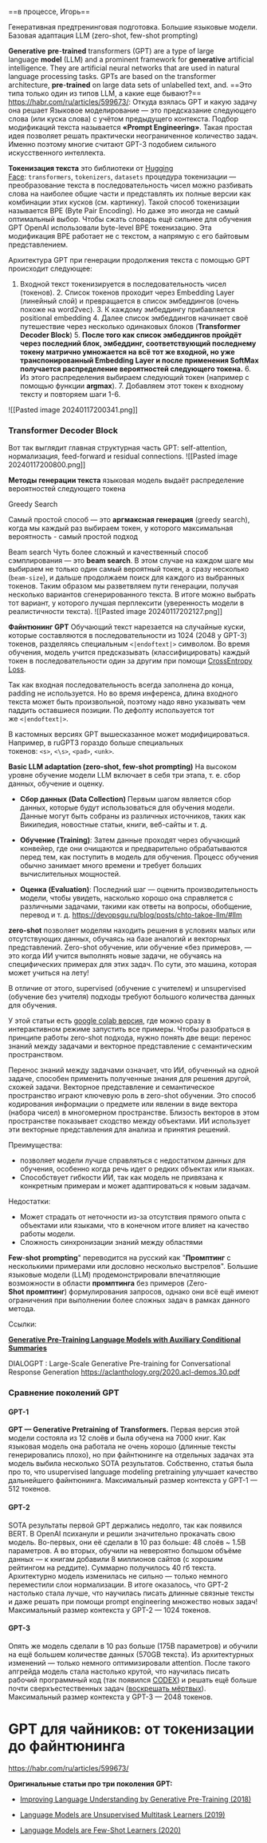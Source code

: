 ==в процессе, Игорь==

Генеративная предтренинговая подготовка. Большие языковые модели. Базовая адаптация LLM (zero-shot, few-shot prompting)



**Generative** **pre**-**trained** transformers (GPT) are a type of large language **model** (LLM) and a prominent framework for **generative** artificial intelligence. They are artificial neural networks that are used in natural language processing tasks. GPTs are based on the transformer architecture, **pre**-**trained** on large data sets of unlabelled text, and.
==Это типа только один из типов LLM, а какие еще бывают?== 
https://habr.com/ru/articles/599673/:
Откуда взялась GPT и какую задачу она решает
Языковое моделирование — это предсказание следующего слова (или куска слова) с учётом предыдущего контекста.
Подбор модификаций текста называется **«Prompt Engineering»**. Такая простая идея позволяет решать практически неограниченное количество задач. Именно поэтому многие считают GPT-3 подобием сильного искусственного интеллекта.

**Токенизация текста**
это библиотеки от [Hugging Face](https://huggingface.co/): `transformers`, `tokenizers`, `datasets`
процедура токенизации — преобразование текста в последовательность чисел
можно разбивать слова на наиболее общие части и представлять их полные версии как комбинации этих кусков (см. картинку). Такой способ токенизации называется BPE (Byte Pair Encoding). Но даже это иногда не самый оптимальный выбор. Чтобы сжать словарь ещё сильнее для обучения GPT OpenAI использовали byte-level BPE токенизацию. Эта модификация BPE работает не с текстом, а напрямую с его байтовым представлением.

Архитектура GPT
при генерации продолжения текста с помощью GPT происходит следующее:
1. Входной текст токенизируется в последовательность чисел (токенов).
    2. Список токенов проходит через Embedding Layer (линейный слой) и превращается в список эмбеддингов (очень похоже на word2vec).
    3. К каждому эмбеддингу прибавляется positional embedding
    4. Далее список эмбеддингов начинает своё путешествие через несколько одинаковых блоков (**Transformer Decoder Block**)
    5. **После того как список эмбеддингов пройдёт через последний блок, эмбеддинг, соответствующий последнему токену матрично умножается на всё тот же входной, но уже транспонированный Embedding Layer и после применения SoftMax получается распределение вероятностей следующего токена.**
    6. Из этого распределения выбираем следующий токен (например с помощью функции **argmax**).
    7. Добавляем этот токен к входному тексту и повторяем шаги 1-6.

![[Pasted image 20240117200341.png]]


### Transformer Decoder Block
Вот так выглядит главная структурная часть GPT: self-attention, нормализация, feed-forward и residual connections.
![[Pasted image 20240117200800.png]]

**Методы генерации текста**
языковая модель выдаёт распределение вероятностей следующего токена

Greedy Search

Самый простой способ — это **аргмаксная генерация** (greedy search), когда мы каждый раз выбираем токен, у которого максимальная вероятность - самый простой подход

Beam search
Чуть более сложный и качественный способ сэмплирования — это **beam search**. В этом случае на каждом шаге мы выбираем не только один самый вероятный токен, а сразу несколько (`beam-size`), и дальше продолжаем поиск для каждого из выбранных токенов. Таким образом мы разветвляем пути генерации, получая несколько вариантов сгенерированного текста. В итоге можно выбрать тот вариант, у которого лучшая перплексити (уверенность модели в реалистичности текста).
![[Pasted image 20240117202127.png]]





 **Файнтюнинг GPT**
Обучающий текст нарезается на случайные куски, которые составляются в последовательности из 1024 (2048 у GPT-3) токенов, разделяясь специальным `<|endoftext|>` символом. Во время обучения, модель учится предсказывать (классифицировать) каждый токен в последовательности один за другим при помощи [CrossEntropy Loss](https://towardsdatascience.com/cross-entropy-loss-function-f38c4ec8643e).

Так как входная последовательность всегда заполнена до конца, padding не используется. Но во время инференса, длина входного текста может быть произвольной, поэтому надо явно указывать чем паддить оставшиеся позиции. По дефолту используется тот же `<|endoftext|>`. 

В кастомных версиях GPT вышесказанное может модифицироваться. Например, в ruGPT3 гораздо больше специальных токенов: `<s>`, `<\s>`, `<pad>`, `<unk>`.



**Basic LLM adaptation (zero-shot, few-shot prompting)**
На высоком уровне обучение модели LLM включает в себя три этапа, т. е. сбор данных, обучение и оценку.

- **Сбор данных (Data Collection)** Первым шагом является сбор данных, которые будут использоваться для обучения модели. Данные могут быть собраны из различных источников, таких как Википедия, новостные статьи, книги, веб-сайты и т. д.
    
- **Обучение (Training)**: Затем данные проходят через обучающий конвейер, где они очищаются и предварительно обрабатываются перед тем, как поступить в модель для обучения. Процесс обучения обычно занимает много времени и требует больших вычислительных мощностей.
    
- **Оценка (Evaluation)**: Последний шаг — оценить производительность модели, чтобы увидеть, насколько хорошо она справляется с различными задачами, такими как ответы на вопросы, обобщение, перевод и т. д.
https://devopsgu.ru/blog/posts/chto-takoe-llm/#llm

**zero-shot**
позволяет моделям находить решения в условиях малых или отсутствующих данных, обучаясь на базе аналогий и векторных представлений.
Zero-shot обучение, или обучение «без примеров», — это когда ИИ учится выполнять новые задачи, не обучаясь на специфических примерах для этих задач. По сути, это машина, которая может учиться на лету!

В отличие от этого, supervised (обучение с учителем) и unsupervised (обучение без учителя) подходы требуют большого количества данных для обучения.

У этой статьи есть [google colab версия](https://colab.research.google.com/drive/1sD_hQJOi3CrHn7Ba-XuKkHRToxDRRSof?usp=sharing), где можно сразу в интерактивном режиме запустить все примеры.
Чтобы разобраться в принципе работы zero-shot подхода, нужно понять две вещи: перенос знаний между задачами и векторное представление с семантическим пространством.

Перенос знаний между задачами означает, что ИИ, обученный на одной задаче, способен применить полученные знания для решения другой, схожей задачи.
Векторное представление и семантическое пространство играют ключевую роль в zero-shot обучении. Это способ кодирования информации о предмете или явлении в виде вектора (набора чисел) в многомерном пространстве. Близость векторов в этом пространстве показывает сходство между объектами. ИИ использует эти векторные представления для анализа и принятия решений.

Преимущества:
- позволяет модели лучше справляться с недостатком данных для обучения, особенно когда речь идет о редких объектах или языках. 
- Способствует гибкости ИИ, так как модель не привязана к конкретным примерам и может адаптироваться к новым задачам.

Недостатки:
- Может страдать от неточности из-за отсутствия прямого опыта с объектами или языками, что в конечном итоге влияет на качество работы модели.
- Сложность синхронизации знаний между областями

**Few**-**shot** **prompting**" переводится на русский как "**Промптинг** с несколькими примерами или дословно несколько выстрелов". Большие языковые модели (LLM) продемонстрировали впечатляющие возможности в области **промптинга** без примеров (Zero-**Shot** **промптинг**) формулирования запросов, однако они всё ещё имеют ограничения при выполнении более сложных задач в рамках данного метода.

Ссылки:

[**Generative Pre-Training Language Models with Auxiliary Conditional Summaries**](https://docs.yandex.ru/docs/view?tm=1705499515&tld=ru&lang=en&name=report50.pdf&text=Generative%20pre%20training%20on%20large%20language%20models&url=https%3A%2F%2Fweb.stanford.edu%2Fclass%2Farchive%2Fcs%2Fcs224n%2Fcs224n.1204%2Freports%2Fcustom%2Freport50.pdf&lr=29397&mime=pdf&l10n=ru&sign=50db5878a282f0f1d0276a63a34359e5&keyno=0&nosw=1&serpParams=tm%3D1705499515%26tld%3Dru%26lang%3Den%26name%3Dreport50.pdf%26text%3DGenerative%2Bpre%2Btraining%2Bon%2Blarge%2Blanguage%2Bmodels%26url%3Dhttps%253A%2F%2Fweb.stanford.edu%2Fclass%2Farchive%2Fcs%2Fcs224n%2Fcs224n.1204%2Freports%2Fcustom%2Freport50.pdf%26lr%3D29397%26mime%3Dpdf%26l10n%3Dru%26sign%3D50db5878a282f0f1d0276a63a34359e5%26keyno%3D0%26nosw%3D1)


DIALOGPT : Large-Scale Generative Pre-training for Conversational Response Generation
https://aclanthology.org/2020.acl-demos.30.pdf


### Сравнение поколений GPT

#### GPT-1

**GPT — Generative Pretraining of Transformers.** Первая версия этой модели состояла из 12 слоёв и была обучена на 7000 книг. Как языковая модель она работала не очень хорошо (длинные тексты генерировались плохо), но при файнтюнинге на отдельных задачах эта модель выбила несколько SOTA результатов. Собственно, статья была про то, что usupervised language modeling pretraining улучшает качество дальнейшего файнтюнинга. Максимальный размер контекста у GPT-1 — 512 токенов.

#### GPT-2

SOTA результаты первой GPT держались недолго, так как появился BERT. В OpenAI психанули и решили значительно прокачать свою модель. Во-первых, они её сделали в 10 раз больше: 48 слоёв ~ 1.5B параметров. А во вторых, обучили на невероятно большом объёме данных — к книгам добавили 8 миллионов сайтов (с хорошим рейтингом на реддите). Суммарно получилось 40 гб текста. Архитектурно модель изменилась не сильно — только немного переместили слои нормализации. В итоге оказалось, что GPT-2 настолько стала лучше, что научилась писать длинные связные тексты и даже решать при помощи prompt engineering множество новых задач! Максимальный размер контекста у GPT-2 — 1024 токенов.

#### GPT-3

Опять же модель сделали в 10 раз больше (175B параметров) и обучили на ещё большем количестве данных (570GB текста). Из архитектурных изменений — только немного оптимизировали attention. После такого апгрейда модель стала настолько крутой, что научилась писать рабочий программный код (так появился [CODEX](https://openai.com/blog/openai-codex/)) и решать ещё больше почти сверхъестественных задач ([воскрешать мёртвых](https://futurism.com/openai-dead-fiancee)). Максимальный размер контекста у GPT-3 — 2048 токенов.
# GPT для чайников: от токенизации до файнтюнинга
https://habr.com/ru/articles/599673/

**Оригинальные статьи про три поколения GPT:**

- [Improving Language Understanding by Generative Pre-Training (2018)](https://cdn.openai.com/research-covers/language-unsupervised/language_understanding_paper.pdf)
    
- [Language Models are Unsupervised Multitask Learners (2019)](https://cdn.openai.com/better-language-models/language_models_are_unsupervised_multitask_learners.pdf)
    
- [Language Models are Few-Shot Learners (2020)](https://arxiv.org/pdf/2005.14165.pdf)